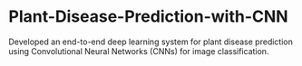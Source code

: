 # Plant-Disease-Prediction-with-CNN
Developed an end-to-end deep learning system for plant disease prediction using Convolutional Neural Networks (CNNs) for image classification.

